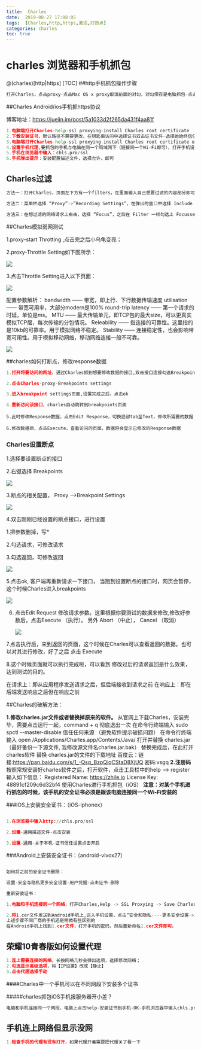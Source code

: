 ```yaml
---
title:  Charles
date:  2019-08-27 17:08:05
tags:  [Charles,http,https,激活,打断点]
categories: charles
toc: true
---
```

#  charles 浏览器和手机抓包
@(charles)[http|https]
[TOC]
##http手机抓包操作步骤

```python
打开Charles，点击proxy-点击Mac OS x proxy取消前面的对勾，对勾保存是电脑抓包-点击proxy setting-在enable transparent http proxy 前面打对勾然后点击ok-点击设置保证跟电脑连接的是同一个局域网点击链接的wifi-选择手动-输入服务器的IP（安装了Charles的电脑的IP地址，可在Charles-help-local IP adress中查看）和端口号-点击Charles（⭕️）开始录制按钮，手机这边操作就可以开始抓包了；
```

##Charles Android/ios手机抓https协议

博客地址：<https://juejin.im/post/5a1033d2f265da431f4aa81f>

```python
1.电脑端打开Charles-help-ssl proxying-install Charles root certificate
2.下载安装证书，默认路径不需要更改，在钥匙串访问中选择证书双击证书文件-选择始始终信任
3.电脑端打开Charles-help-ssl proxying-install Charles root certificate on a mobile  device or remote browers-下载安装证书，默认路径不需要更改，在钥匙串访问中选择证书双击证书文件-选择始始终信任
4.设置手机代理,要抓包的手机与电脑在同一个局域网下（链接同一个Wi-Fi即可），打开手机设置-选择已经连接的Wi-Fi-手动代理-输入安装charles电脑的IP（charles-help-localip address）和端口号（proxy-proxy setting-proxies）
5.手机在浏览器中输入：chls.pro/ssl
6.手机弹出提示：安装配置描述文件，选择允许，即可

```

## Charles过滤

```python
方法一：打开Charles，页面左下方有一个filters，在里面输入自己想要过滤的内容部分即可

方法二：菜单栏选择 “Proxy”->”Recording Settings”，在弹出的窗口中选择 Include 栏，再点击“Add”，在弹出的窗口中输入需要监控的协议，主机地址，端口号等信息，来添加一个项目。

方法三：在想过滤的网络请求上右击，选择 “Focus”，之后在 Filter 一栏勾选上 Focussed 一项

```

##Charles模拟弱网测试

1.proxy-start Throtting ,点击完之后小乌龟变亮；

2.proxy-Throttle Setting如下图所示：

![](/Users/qingclass/Desktop/CXY66yan.github.io/CxyBlogs/source/_posts/Charles/Snip20200521_51.png)



3.点击Throttle Setting进入以下页面：

![](/Users/qingclass/Desktop/CXY66yan.github.io/CxyBlogs/source/_posts/Charles/Snip20200521_53.png)

配置参数解析：
bandwidth —— 带宽，即上行、下行数据传输速度
utilisation —— 带宽可用率，大部分modern是100%
round-trip latency —— 第一个请求的时延，单位是ms。
MTU —— 最大传输单元，即TCP包的最大size，可以更真实模拟TCP层，每次传输的分包情况。
Releability —— 指连接的可靠性。这里指的是10kb的可靠率。用于模拟网络不稳定。
Stability —— 连接稳定性，也会影响带宽可用性。用于模拟移动网络，移动网络连接一般不可靠。

![](/Users/qingclass/Desktop/CXY66yan.github.io/CxyBlogs/source/_posts/Charles/Snip20200521_54.png)



##charles如何打断点，修改response数据

```python
1.打开将要访问的网址，通过Charles抓到想要修改数据的接口,双击接口连接勾选Breakpoints
```

```python
2.点击Charles-proxy-Breakpoints settings
```

```python
3.进入breakpoint settings页面,设置完成之后，点击ok
```

```python
4.重新访问该接口，charles自动跳转到breakpoints页面
```

```pytho
5.此时修改Response数据，点击Edit Response，切换底部tab至Text，修改所需要的数据
```

```pytho
6.修改数据后，点击Execute，查看访问的页面，数据将会显示已修改的Response数据
```

### Charles设置断点

1.选择要设置断点的接口

2.右键选择 Breakpoints

![](/Users/qingclass/Desktop/CXY66yan.github.io/CxyBlogs/source/_posts/Charles/Snip20200519_27.png)





3.断点的相关配置， Proxy ——>Breakpoint Settings

![](/Users/qingclass/Desktop/CXY66yan.github.io/CxyBlogs/source/_posts/Charles/Snip20200519_28.png)

4.双击刚刚已经设置的断点接口，进行设置

1.把参数删掉，写*

2.勾选请求，可修改请求

3.勾选返回，可修改返回



![](/Users/qingclass/Desktop/CXY66yan.github.io/CxyBlogs/source/_posts/Charles/Snip20200519_32.png)

5.点击ok, 客户端再重新请求一下接口， 当跑到设置断点的接口时，网页会暂停，这个时候Charles进入breakpoints 

![](/Users/qingclass/Desktop/CXY66yan.github.io/CxyBlogs/source/_posts/Charles/Snip20200519_31.png)

6. 点击Edit Request 修改请求参数。这里根据你要测试的数据来修改,修改好参数后，点击Execute （执行）。 另外 Abort （中止）， Cancel （取消）

   ![](/Users/qingclass/Desktop/CXY66yan.github.io/CxyBlogs/source/_posts/Charles/Snip20200519_33.png)

7.点击执行后，来到返回的页面，这个时候在Charles可以查看返回的数据。也可以对其进行修改，好了之后 点击 Execute 

8.这个时候页面就可以执行完成啦，可以看到 修改过后的请求返回是什么效果，达到测试的目的。

在请求上：即从应用程序发送请求之后，但后端接收到请求之前
在响应上：即在后端发送响应之后但在响应之前


##Charles的破解方法：

**1.修改charles.jar文件或者替换掉原来的软件。**
从官网上下载Charles，安装完毕，需要点击运行一起，command + q 彻底退出一次
在命令行终端输入 sudo spctl --master-disable 信任任何来源 （避免软件提示破损问题）
在命令行终端输入 open /Applications/Charles.app/Contents/Java/ 打开并替换 charles.jar（最好备份一下源文件, 我修改源文件名charles.jar.bak）
替换完成后，在此打开charles软件
替换 charles.jar的文件的下载地址
百度云：链接:https://pan.baidu.com/s/1_-Qsq_BzpQiqCStaD8XjUQ 密码:vsgq
**2.注册码**
按照常规安装好charles软件之后，打开软件，点击工具栏中的help --> register
输入如下信息： 
Registered Name: https://zhile.io
License Key: 48891cf209c6d32bf4
使用Charles进行手机抓包（iOS）
**注意：对某个手机进行抓包的时候，该手机的安全证书必须是跟该电脑连接同一个Wi-Fi安装的**

###IOS上安装安全证书：（iOS-iphonex）

```python

1.在浏览器中输入http://chls.pro/ssl

2.设置-通用描述文件-点击安装

3.设置-通用-关于本机-证书信任设置点击开启

```




###Android上安装安全证书：（android-vivox27）

```python

如何将之前的安全证书删除：

设置-安全与隐私更多安全设置-用户凭据-点击证书-删除

重新安装证书：

1.电脑和手机连接同一个网络，打开Charles,Help -> SSL Proxying -> Save Charles Root Certificate...，将这个保存到桌面（只要记住在哪里即可），选择哪个格式的都可以，命名为1.cer

2.将1.cer文件发送到Android手机上,进入手机设置，点击“安全和隐私----更多安全设置->从存储设备安装->Download->.crt文件->确定”，在弹出窗，对证书命名为：Charles，点击确定（首次安装证书会让输入锁屏密码）。至此证书安装成功！立即在电脑端对手机网络进行抓包吧！
上述步骤不同厂商的手机还是稍微有些区别的
在Android手机上找到1.cer文件，打开手机的密码，然后重新命名1.cer文件即可。
```

## 荣耀10青春版如何设置代理

```python
1.连上需要连接的网络，长按网络几秒会弹出选项，选择修改网络；
2.勾选显示高级选项，将【IP设置】改成【静止】
3.点击代理选择手动
```



####Charles中一个手机可以在不同网段下安装多个证书

#####charles抓包iOS手机报服务器开小差？

```python
电脑和手机连接同一个网段，电脑上点击help-安装证书到手机-OK-手机浏览器中输入chls.pro/ssl-下载-设置-通用-描述文件-安装-设置-通用-关于本机-证书信任设置-开启即可
```

## 手机连上网络但显示没网

```python
1.检查手机的代理有没有打开，如果代理开着需要把代理关了看一下
```


